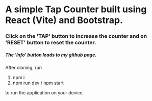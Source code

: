 # A simple Tap Counter built using React (Vite) and Bootstrap.

### Click on the 'TAP' button to increase the counter and on 'RESET' button to reset the counter.

##### The 'Info' button leads to my github page.

After cloning, run

1. npm i
2. npm run dev / npm start

to run the application on your device.
